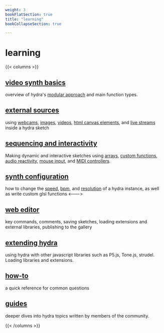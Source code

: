 ```yaml
---
weight: 3
bookFlatSection: true
title: "learning"
bookCollapseSection: true

---
```


# learning

{{< columns >}}

<!-- ### [getting started](../getting-started-short.md)  -->
## [video synth basics](video-synth-basics) 
overview of hydra's [modular approach](video-synth-basics) and main function types.
## [external sources](external-sources)
using [webcams](external-sources#using-the-webcam), [images](/external-sources/#initimage), [videos](external-sources/#initvideo), [html canvas elements](external-sources/#init), and [live streams](external-sources/#initstream) inside a hydra sketch
## [sequencing and interactivity](interactivity) 
Making dynamic and interactive sketches using [arrays](interactivity/#sequencing-using-arrays), [custom functions](interactivity/#custom-functions), [audio reactivity](interactivity/#audio-reactivity), [mouse input](interactivity/#mouse-interactivity), and [MIDI controllers](interactivity/#midi).
## [synth configuration]()
how to change the [speed](), [bpm](), and [resolution]() of a hydra instance, as well as write custom glsl functions
<--->
## [web editor](web-editor)
key commands, comments, saving sketches, loading extensions and external libraries, publishing to the gallery
## [extending hydra](extending-hydra)
using hydra with other javascript libraries such as P5.js, Tone.js, strudel. Loading libraries and extensions. 
## [how-to](how-to) 
a quick reference for common questions
## [guides](guides)
deeper dives into hydra topics written by members of the community.

{{< /columns >}}

